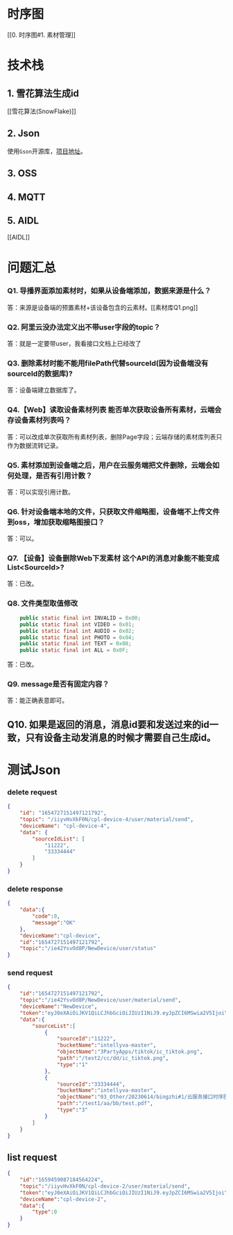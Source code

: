 # 时序图
[[0. 时序图#1. 素材管理]]

# 技术栈
## 1. 雪花算法生成id
[[雪花算法(SnowFlake)]]
## 2. Json
使用`Gson`开源库，[项目地址](https://github.com/google/gson)。

## 3. OSS

## 4. MQTT

## 5. AIDL
[[AIDL]]

# 问题汇总
### Q1. 导播界面添加素材时，如果从设备端添加，数据来源是什么？
答：来源是设备端的预置素材+该设备包含的云素材。[[素材库Q1.png]]
### Q2. 阿里云没办法定义出不带user字段的topic？
答：就是一定要带user，我看接口文档上已经改了
### Q3. 删除素材时能不能用filePath代替sourceId(因为设备端没有sourceId的数据库)?
答：设备端建立数据库了。

### Q4.【Web】读取设备素材列表 能否单次获取设备所有素材，云端会存设备素材列表吗？
答：可以改成单次获取所有素材列表，删除Page字段；云端存储的素材库列表只作为数据流转记录。
### Q5. 素材添加到设备端之后，用户在云服务端把文件删除，云端会如何处理，是否有引用计数？
答：可以实现引用计数。
### Q6. 针对设备端本地的文件，只获取文件缩略图，设备端不上传文件到oss，增加获取缩略图接口？
答：可以。
### Q7. 【设备】设备删除Web下发素材 这个API的消息对象能不能变成List\<SourceId\>?
答：已改。
### Q8. 文件类型取值修改
```java
    public static final int INVALID = 0x00;
    public static final int VIDEO = 0x01;
    public static final int AUDIO = 0x02;
    public static final int PHOTO = 0x04;
    public static final int TEXT = 0x08;
    public static final int ALL = 0x0F;
```
答：已改。
### Q9. message是否有固定内容？
答：能正确表意即可。
## Q10. 如果是返回的消息，消息id要和发送过来的id一致，只有设备主动发消息的时候才需要自己生成id。
# 测试Json

### delete request
```json
{
	"id": "1654727151497121792",
	"topic": "/iiyvHvXkF0N/cpl-device-4/user/material/send",
	"deviceName": "cpl-device-4",
	"data": {
		"sourceIdList": [
			"11222",
			"33334444"
		]
	}
}
```

### delete response
```json
{  
    "data":{  
        "code":0,  
        "message":"OK"  
    },  
    "deviceName":"cpl-device",  
    "id":"1654727151497121792",  
    "topic":"/ie42YsvOd8P/NewDevice/user/status"  
}
```

### send request
```json
{  
    "id":"1654727151497121792",  
    "topic":"/ie42YsvOd8P/NewDevice/user/material/send",  
    "deviceName":"NewDevice",  
    "token":"eyJ0eXAiOiJKV1QiLCJhbGciOiJIUzI1NiJ9.eyJpZCI6MSwia2V5IjoiYjZiMmMwODctMTk2My00MGJkLWEwZjQtOTVhMDYzZTYzMGQ2IiwidXNlcm5hbWUiOiJhZG1pbiJ9.8LmnHCrHeyoJjZAhzFmcT9RTLXt9Fyetd1UQR5-AYmU",  
    "data":{  
        "sourceList":[  
            {  
                "sourceId":"11222",  
                "bucketName":"intellyva-master",  
                "objectName":"3PartyApps/tiktok/ic_tiktok.png",  
                "path":"/test2/cc/dd/ic_tiktok.png",  
                "type":"1"  
            },
			{  
                "sourceId":"33334444",  
                "bucketName":"intellyva-master",  
                "objectName":"03_Other/20230614/bingzhi#1/云服务接口时序图.pdf",  
                "path":"/test1/aa/bb/test.pdf",  
                "type":"3"  
            }  
        ]  
    }  
}
```

## list request
```json
{
    "id":"1659459087184564224",
    "topic":"/iiyvHvXkF0N/cpl-device-2/user/material/send",
    "token":"eyJ0eXAiOiJKV1QiLCJhbGciOiJIUzI1NiJ9.eyJpZCI6MSwia2V5IjoiYjZiMmMwODctMTk2My00MGJkLWEwZjQtOTVhMDYzZTYzMGQ2IiwidXNlcm5hbWUiOiJhZG1pbiJ9.8LmnHCrHeyoJjZAhzFmcT9RTLXt9Fyetd1UQR5-AYmU",
    "deviceName":"cpl-device-2",
    "data":{
        "type":0
    }
}
```